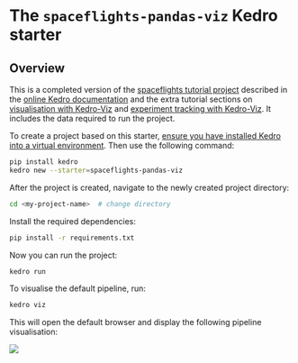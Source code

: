 # The `spaceflights-pandas-viz` Kedro starter

## Overview

This is a completed version of the [spaceflights tutorial project](https://docs.kedro.org/en/stable/tutorial/spaceflights_tutorial.html) described in the [online Kedro documentation](https://docs.kedro.org) and the extra tutorial sections on [visualisation with Kedro-Viz](https://docs.kedro.org/en/stable/visualisation/index.html) and [experiment tracking with Kedro-Viz](https://docs.kedro.org/en/stable/experiment_tracking/index.html). It includes the data required to run the project. 

To create a project based on this starter, [ensure you have installed Kedro into a virtual environment](https://docs.kedro.org/en/stable/get_started/install.html). Then use the following command:

```bash
pip install kedro
kedro new --starter=spaceflights-pandas-viz
```

After the project is created, navigate to the newly created project directory:

```bash
cd <my-project-name>  # change directory 
```

Install the required dependencies:

```bash
pip install -r requirements.txt
```

Now you can run the project:

```bash
kedro run
```

To visualise the default pipeline, run:
```bash
kedro viz
```

This will open the default browser and display the following pipeline visualisation:

![](./images/pipeline_visualisation_with_layers.png)

